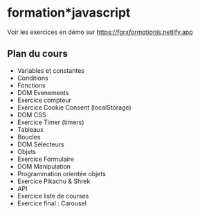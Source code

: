 ﻿# formation\*javascript

Voir les exercices en démo sur [https://fgrx*formation*js.netlify.app](https://fgrx*formation*js.netlify.app)

## Plan du cours

- Variables et constantes
- Conditions
- Fonctions
- DOM Evenements
- Exercice compteur
- Exercice Cookie Consent (localStorage)
- DOM CSS
- Exercice Timer (timers)
- Tableaux
- Boucles
- DOM Sélecteurs
- Objets
- Exercice Formulaire
- DOM Manipulation
- Programmation orientée objets
- Exercice Pikachu & Shrek
- API
- Exercice liste de courses
- Exercice final : Carousel
